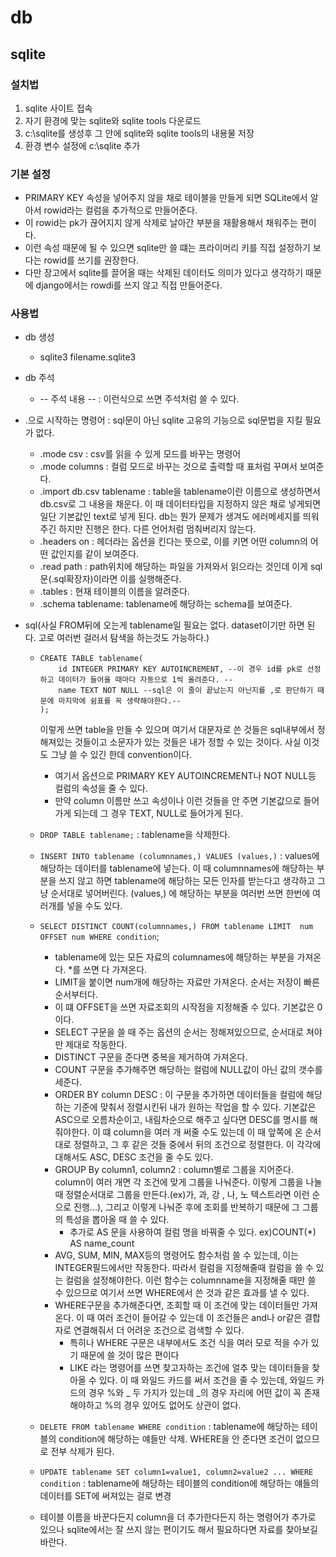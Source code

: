 # db

## sqlite

### 설치법

1. sqlite 사이트 접속
2. 자기 환경에 맞는 sqlite와 sqlite tools 다운로드
3. c:\sqlite를 생성후 그 안에 sqlite와 sqlite tools의 내용물 저장
4. 환경 변수 설정에 c:\sqlite 추가

### 기본 설정

- PRIMARY KEY 속성을 넣어주지 않을 채로 테이블을 만들게 되면 SQLite에서 알아서 rowid라는 컬럼을 추가적으로 만들어준다.
- 이 rowid는 pk가 끊어지지 않게 삭제로 날아간 부분을 재활용해서 채워주는 편이다.
- 이런 속성 때문에 될 수 있으면 sqlite만 쓸 떄는 프라이머리 키를 직접 설정하기 보다는 rowid를 쓰기를 권장한다.
- 다만 장고에서 sqlite를 끌어올 때는 삭제된 데이터도 의미가 있다고 생각하기 때문에 django에서는 rowdi를 쓰지 않고 직접 만들어준다.

### 사용법

* db 생성

  * sqlite3 filename.sqlite3

* db 주석

  * -- 주석 내용 --  : 이런식으로 쓰면 주석처럼 쓸 수 있다.

* .으로 시작하는 명령어 : sql문이 아닌 sqlite 고유의 기능으로 sql문법을 지킬 필요가 없다.

  * .mode csv  : csv를 읽을 수 있게 모드를 바꾸는 명령어
  * .mode columns : 컬럼 모드로 바꾸는 것으로 출력할 때 표처럼 꾸며서 보여준다.
  * .import db.csv tablename : table을 tablename이란 이름으로 생성하면서 db.csv로 그 내용을 채운다. 이 때 데이터타입을 지정하지 않은 채로 넣게되면 일단 기본값인 text로 넣게 된다. db는 뭔가 문제가 생겨도 에러메세지를 띄워주긴 하지만 진행은 한다. 다른 언어처럼 멈춰버리지 않는다.
  * .headers on : 헤더라는 옵션을 킨다는 뜻으로, 이를 키면 어떤 column의 어떤 값인지를 같이 보여준다.
  * .read path : path위치에 해당하는 파일을 가져와서 읽으라는 것인데 이게 sql문(.sql확장자)이라면 이를 실행해준다.
  * .tables : 현재 테이블의 이름을 알려준다.
  * .schema tablename: tablename에 해당하는 schema를 보여준다.

* sql(사실 FROM뒤에 오는게 tablename일 필요는 없다. dataset이기만 하면 된다. 고로 여러번 걸러서 탐색을 하는것도 가능하다.)

  * ```sqlite
    CREATE TABLE tablename(
    	id INTEGER PRIMARY KEY AUTOINCREMENT, --이 경우 id를 pk로 선정하고 데이터가 들어올 때마다 자동으로 1씩 올려준다. --
    	name TEXT NOT NULL --sql은 이 줄이 끝났는지 아닌지를 ,로 판단하기 때문에 마지막에 쉼표를 꼭 생략해야한다.--
    );
    ```

    이렇게 쓰면 table을 만들 수 있으며 여기서 대문자로 쓴 것들은 sql내부에서 정해져있는 것들이고 소문자가 있는 것들은 내가 정할 수 있는 것이다. 사실 이것도 그냥 쓸 수 있긴 한데 convention이다.

    * 여기서 옵션으로 PRIMARY KEY AUTOINCREMENT나 NOT NULL등 컬럼의 속성을 줄 수 있다.
    * 만약 column 이름만 쓰고 속성이나 이런 것들을 안 주면 기본값으로 들어가게 되는데 그 경우 TEXT, NULL로 들어가게 된다.

  * `DROP TABLE tablename;` : tablename을 삭제한다.

  * `INSERT INTO tablename (columnnames,) VALUES (values,)` : values에 해당하는 데이터를 tablename에 넣는다. 이 때 columnnames에 해당하는 부분을 쓰지 않고 하면 tablename에 해당하는 모든 인자를 받는다고 생각하고 그냥 순서대로 넣어버린다. (values,) 에 해당하는 부분을 여러번 쓰면 한번에 여러개를 넣을 수도 있다.

  * `SELECT DISTINCT COUNT(columnnames,) FROM tablename LIMIT  num OFFSET num WHERE condition`;

    * tablename에 있는 모든 자료의 columnames에 해당하는 부분을 가져온다. *를 쓰면 다 가져온다. 
    * LIMIT을 붙이면 num개에 해당하는 자료만 가져온다. 순서는 저장이 빠른 순서부터다.
    * 이 떄 OFFSET을 쓰면 자료조회의 시작점을 지정해줄 수 있다. 기본값은 0이다.
    * SELECT 구문을 쓸 때 주는 옵션의 순서는 정해져있으므로, 순서대로 쳐야만 제대로 작동한다.
    * DISTINCT 구문을 준다면 중복을 제거하여 가져온다.
    * COUNT 구문을 추가해주면 해당하는 컬럼에 NULL값이 아닌 값의 갯수를 세준다.
    * ORDER BY column DESC : 이 구문을 추가하면 데이터들을 컬럼에 해당하는 기준에 맞춰서 정렬시킨뒤 내가 원하는 작업을 할 수 있다. 기본값은 ASC으로 오름차순이고, 내림차순으로 해주고 싶다면 DESC를 명시를 해줘야한다. 이 떄 column을 여러 개 써줄 수도 있는데 이 때 앞쪽에 온 순서대로 정렬하고, 그 후 같은 것들 중에서 뒤의 조건으로 정렬한다. 이 각각에 대해서도 ASC, DESC 조건을 줄 수도 있다.
    * GROUP By column1, column2 : column별로 그룹을 지어준다. column이 여러 개면 각 조건에 맞게 그룹을 나눠준다. 이렇게 그룹을 나눌 때 정렬순서대로 그룹을 만든다.(ex)가, 과, 강 , 나, 노 텍스트라면 이런 순으로 진행...), 그리고 이렇게 나눠준 후에 조회를 반복하기 때문에 그 그룹의 특성을 뽑아올 때 쓸 수 있다.
      * 추가로 AS 문을 사용하여 컬럼 명을 바꿔줄 수 있다. ex)COUNT(*) AS name_count
    * AVG, SUM, MIN, MAX등의 명령어도 함수처럼 쓸 수 있는데, 이는 INTEGER필드에서만 작동한다. 따라서 컬럼을 지정해줄때 컬럼을 쓸 수 있는 컬럼을 설정해야한다. 이런 함수는 columnname을 지정해줄 때만 쓸 수 있으므로 여기서 쓰면 WHERE에서 쓴 것과 같은 효과를 낼 수 있다.
    * WHERE구문을 추가해준다면, 조회할 때 이 조건에 맞는 데이터들만 가져온다. 이 때 여러 조건이 들어갈 수 있는데 이 조건들은 and나 or같은 결합자로 연결해줘서 더 어려운 조건으로 검색할 수 있다.
      * 특히나 WHERE 구문은 내부에서도 조건 식을 여러 모로 적을 수가 있기 때문에 쓸 것이 많은 편이다
      * LIKE 라는 명령어를 쓰면 찾고자하는 조건에 얼추 맞는 데이터들을 찾아올 수 있다. 이 때 와일드 카드를 써서 조건을 줄 수 있는데, 와일드 카드의 경우 %와 _ 두 가지가 있는데 _의 경우 자리에 어떤 값이 꼭 존재해야하고 %의 경우 있어도 없어도 상관이 없다. 

  * `DELETE FROM tablename WHERE condition` : tablename에 해당하는 테이블의 condition에 해당하는 얘들만 삭제. WHERE을 안 준다면 조건이 없으므로 전부 삭제가 된다.

  * `UPDATE tablename SET column1=value1, column2=value2 ... WHERE condition` : tablename에 해당하는 테이블의 condition에 해당하는 얘들의 데이터를 SET에 써져있는 걸로 변경 

  * 테이블 이름을 바꾼다든지 column을 더 추가한다든지 하는 명령어가 추가로 있으나 sqlite에서는 잘 쓰지 않는 편이기도 해서 필요하다면 자료를 찾아보길 바란다.